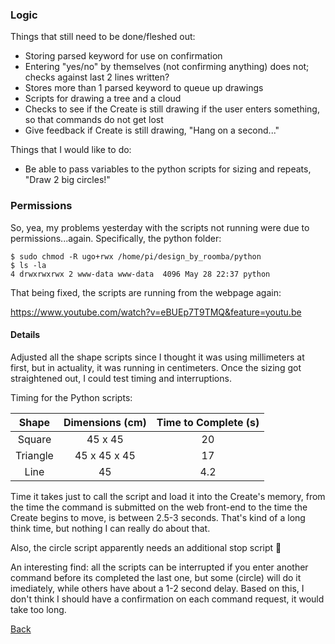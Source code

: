 ### Logic

Things that still need to be done/fleshed out:
 - Storing parsed keyword for use on confirmation
  - Entering "yes/no" by themselves (not confirming anything) does not; checks against last 2 lines written?
 - Stores more than 1 parsed keyword to queue up drawings
 - Scripts for drawing a tree and a cloud
 - Checks to see if the Create is still drawing if the user enters something, so that commands do not get lost
  - Give feedback if Create is still drawing, "Hang on a second..."

Things that I would like to do:
 - Be able to pass variables to the python scripts for sizing and repeats, "Draw 2 big circles!"


### Permissions

So, yea, my problems yesterday with the scripts not running were due to permissions...again. Specifically, the python folder:

```
$ sudo chmod -R ugo+rwx /home/pi/design_by_roomba/python
$ ls -la
4 drwxrwxrwx 2 www-data www-data  4096 May 28 22:37 python
```
That being fixed, the scripts are running from the webpage again:

<https://www.youtube.com/watch?v=eBUEp7T9TMQ&feature=youtu.be>

#### Details

Adjusted all the shape scripts since I thought it was using millimeters at first, but in actuality, it was running in centimeters. Once the sizing got straightened out, I could test timing and interruptions.

Timing for the Python scripts:

| Shape | Dimensions (cm) | Time to Complete (s) |
|:-----:|:----------:|:----------------:|
|Square|45 x 45 | 20 |
|Triangle | 45 x 45 x 45 | 17 |
|Line| 45 | 4.2 |

Time it takes just to call the script and load it into the Create's memory, from the time the command is submitted on the web front-end to the time the Create begins to move, is between 2.5-3 seconds. That's kind of a long think time, but nothing I can really do about that.

Also, the circle script apparently needs an additional stop script :tongue:

An interesting find: all the scripts can be interrupted if you enter another command before its completed the last one, but some (circle) will do it imediately, while others have about a 1-2 second delay. Based on this, I don't think I should have a confirmation on each command request, it would take too long.
 
[Back](27.md)
